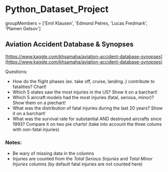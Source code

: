 # Python_Dataset_Project

groupMembers = ['Emil Klausen', 'Edmond Petres, 'Lucas Fredmark', 'Plamen Getsov']

## Aviation Accident Database & Synopses

[https://www.kaggle.com/khsamaha/aviation-accident-database-synopses](https://www.kaggle.com/khsamaha/aviation-accident-database-synopses)

Questions:
- How do the flight phases (ex. take off, cruise, landing..) contribute to fatalities? Chart!
- Which 5 states saw the most injuries in the US? Show it on a barchart!
- Which 5 aircraft models had the most injuries (fatal, serious, minor)? Show them on a piechart!
- What was the distribution of fatal injuries during the last 20 years? Show it on a barchart!
- What was the survival rate for substantial AND destroyed aircrafts since 1993? Compare it on two pie charts!
(take into account the three colums with non-fatal injuries)

### Notes:
- Be wary of missing data in the columns
- Injuries are counted from the _Total Serious Snjuries_ and _Total Minor Injuries_ columns (by default fatal injuries are not counted here)
